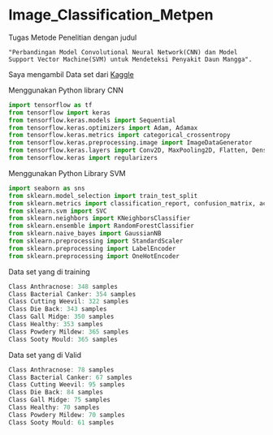 # Image_Classification_Metpen
Tugas Metode Penelitian dengan judul 
```text
"Perbandingan Model Convolutional Neural Network(CNN) dan Model Support Vector Machine(SVM) untuk Mendeteksi Penyakit Daun Mangga".
```

Saya mengambil Data set dari [Kaggle](https://www.kaggle.com/datasets/aryashah2k/mango-leaf-disease-dataset)

Menggunakan Python library CNN
```python
import tensorflow as tf
from tensorflow import keras
from tensorflow.keras.models import Sequential
from tensorflow.keras.optimizers import Adam, Adamax
from tensorflow.keras.metrics import categorical_crossentropy
from tensorflow.keras.preprocessing.image import ImageDataGenerator
from tensorflow.keras.layers import Conv2D, MaxPooling2D, Flatten, Dense, Activation, Dropout, BatchNormalization
from tensorflow.keras import regularizers
```

Menggunakan Python Library SVM
```python
import seaborn as sns
from sklearn.model_selection import train_test_split
from sklearn.metrics import classification_report, confusion_matrix, accuracy_score
from sklearn.svm import SVC
from sklearn.neighbors import KNeighborsClassifier
from sklearn.ensemble import RandomForestClassifier
from sklearn.naive_bayes import GaussianNB
from sklearn.preprocessing import StandardScaler
from sklearn.preprocessing import LabelEncoder
from sklearn.preprocessing import OneHotEncoder
```

Data set yang di training
```ts
Class Anthracnose: 348 samples
Class Bacterial Canker: 354 samples
Class Cutting Weevil: 322 samples
Class Die Back: 343 samples
Class Gall Midge: 350 samples
Class Healthy: 353 samples
Class Powdery Mildew: 365 samples
Class Sooty Mould: 365 samples
```

Data set yang di Valid
```ts
Class Anthracnose: 78 samples
Class Bacterial Canker: 67 samples
Class Cutting Weevil: 95 samples
Class Die Back: 84 samples
Class Gall Midge: 75 samples
Class Healthy: 70 samples
Class Powdery Mildew: 70 samples
Class Sooty Mould: 61 samples
```



